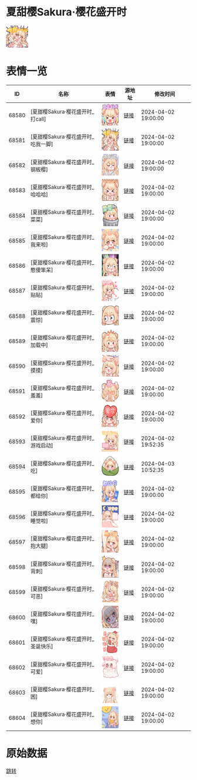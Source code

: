 # 夏甜樱Sakura·樱花盛开时

<img src="./cover.png" height="60" alt="cover" />

# 表情一览

|ID|名称|表情|源地址|修改时间|
|----|----|----|----|----|
|68580|[夏甜樱Sakura·樱花盛开时_打call]|<img src="./pic/068580_%5B夏甜樱Sakura·樱花盛开时_打call%5D.png" height="60" alt="打call"/>|[链接](https://i0.hdslb.com/bfs/garb/43e298063def41240fcdda3229fb22658865bd8a.png)|2024-04-02 19:00:00|
|68581|[夏甜樱Sakura·樱花盛开时_吃我一脚]|<img src="./pic/068581_%5B夏甜樱Sakura·樱花盛开时_吃我一脚%5D.png" height="60" alt="吃我一脚"/>|[链接](https://i0.hdslb.com/bfs/garb/012390de6d677606436d4ac8956660546fe47f08.png)|2024-04-02 19:00:00|
|68582|[夏甜樱Sakura·樱花盛开时_钢板樱]|<img src="./pic/068582_%5B夏甜樱Sakura·樱花盛开时_钢板樱%5D.png" height="60" alt="钢板樱"/>|[链接](https://i0.hdslb.com/bfs/garb/7b26304442c9475ac756a561db1f6e68518c26e2.png)|2024-04-02 19:00:00|
|68583|[夏甜樱Sakura·樱花盛开时_哈哈哈]|<img src="./pic/068583_%5B夏甜樱Sakura·樱花盛开时_哈哈哈%5D.png" height="60" alt="哈哈哈"/>|[链接](https://i0.hdslb.com/bfs/garb/3eba8a9deeee9ff50561e75a8ca3a0ba0cc42c25.png)|2024-04-02 19:00:00|
|68584|[夏甜樱Sakura·樱花盛开时_菜菜]|<img src="./pic/068584_%5B夏甜樱Sakura·樱花盛开时_菜菜%5D.png" height="60" alt="菜菜"/>|[链接](https://i0.hdslb.com/bfs/garb/c8963a210c9a7acc66b760b48db6132f8376067a.png)|2024-04-02 19:00:00|
|68585|[夏甜樱Sakura·樱花盛开时_我来啦]|<img src="./pic/068585_%5B夏甜樱Sakura·樱花盛开时_我来啦%5D.png" height="60" alt="我来啦"/>|[链接](https://i0.hdslb.com/bfs/garb/f4d2a774d5feb3a469b5ff9501a5939b9ef20911.png)|2024-04-02 19:00:00|
|68586|[夏甜樱Sakura·樱花盛开时_憨傻笨呆]|<img src="./pic/068586_%5B夏甜樱Sakura·樱花盛开时_憨傻笨呆%5D.png" height="60" alt="憨傻笨呆"/>|[链接](https://i0.hdslb.com/bfs/garb/58093b686f1ea50e7e401781d869cc848c94eaa1.png)|2024-04-02 19:00:00|
|68587|[夏甜樱Sakura·樱花盛开时_贴贴]|<img src="./pic/068587_%5B夏甜樱Sakura·樱花盛开时_贴贴%5D.png" height="60" alt="贴贴"/>|[链接](https://i0.hdslb.com/bfs/garb/9bc2f1312178792056bcc0a734130ef86d367c3a.png)|2024-04-02 19:00:00|
|68588|[夏甜樱Sakura·樱花盛开时_震惊]|<img src="./pic/068588_%5B夏甜樱Sakura·樱花盛开时_震惊%5D.png" height="60" alt="震惊"/>|[链接](https://i0.hdslb.com/bfs/garb/ec5b7eff56d9e3e2373ab42f69d17d799351c0ec.png)|2024-04-02 19:00:00|
|68589|[夏甜樱Sakura·樱花盛开时_加载中]|<img src="./pic/068589_%5B夏甜樱Sakura·樱花盛开时_加载中%5D.png" height="60" alt="加载中"/>|[链接](https://i0.hdslb.com/bfs/garb/caf42f2b248735a0a93c3897771c1c34c1eda6db.png)|2024-04-02 19:00:00|
|68590|[夏甜樱Sakura·樱花盛开时_摸摸]|<img src="./pic/068590_%5B夏甜樱Sakura·樱花盛开时_摸摸%5D.png" height="60" alt="摸摸"/>|[链接](https://i0.hdslb.com/bfs/garb/78f393c6577c50e9b869a04376350ffeed018f34.png)|2024-04-02 19:00:00|
|68591|[夏甜樱Sakura·樱花盛开时_羞羞]|<img src="./pic/068591_%5B夏甜樱Sakura·樱花盛开时_羞羞%5D.png" height="60" alt="羞羞"/>|[链接](https://i0.hdslb.com/bfs/garb/a81cc2381d09974797802611ec5fd0cdf76bf9d0.png)|2024-04-02 19:00:00|
|68592|[夏甜樱Sakura·樱花盛开时_爱你]|<img src="./pic/068592_%5B夏甜樱Sakura·樱花盛开时_爱你%5D.png" height="60" alt="爱你"/>|[链接](https://i0.hdslb.com/bfs/garb/1d2c17a20cc9036156053936e89ee3863bf9d89a.png)|2024-04-02 19:00:00|
|68593|[夏甜樱Sakura·樱花盛开时_游戏启动]|<img src="./pic/068593_%5B夏甜樱Sakura·樱花盛开时_游戏启动%5D.png" height="60" alt="游戏启动"/>|[链接](https://i0.hdslb.com/bfs/garb/4323824689e65e76d056506d83a0194cd510e0b1.png)|2024-04-02 19:52:35|
|68594|[夏甜樱Sakura·樱花盛开时_吃]|<img src="./pic/068594_%5B夏甜樱Sakura·樱花盛开时_吃%5D.png" height="60" alt="吃"/>|[链接](https://i0.hdslb.com/bfs/garb/f539ab72e091794f7df607d0e02538350acbfd8c.png)|2024-04-03 10:52:35|
|68595|[夏甜樱Sakura·樱花盛开时_都给你]|<img src="./pic/068595_%5B夏甜樱Sakura·樱花盛开时_都给你%5D.png" height="60" alt="都给你"/>|[链接](https://i0.hdslb.com/bfs/garb/ed91d370f08dd13b8567ab6b85d070b2c5982a7e.png)|2024-04-02 19:00:00|
|68596|[夏甜樱Sakura·樱花盛开时_睡觉啦]|<img src="./pic/068596_%5B夏甜樱Sakura·樱花盛开时_睡觉啦%5D.png" height="60" alt="睡觉啦"/>|[链接](https://i0.hdslb.com/bfs/garb/c637b64c4c94e50faa3e42a5d9c6416bcddb5593.png)|2024-04-02 19:00:00|
|68597|[夏甜樱Sakura·樱花盛开时_抱大腿]|<img src="./pic/068597_%5B夏甜樱Sakura·樱花盛开时_抱大腿%5D.png" height="60" alt="抱大腿"/>|[链接](https://i0.hdslb.com/bfs/garb/cf0a8fa1518e567c78cce5a93cf2be9826cd4a1f.png)|2024-04-02 19:00:00|
|68598|[夏甜樱Sakura·樱花盛开时_背刺]|<img src="./pic/068598_%5B夏甜樱Sakura·樱花盛开时_背刺%5D.png" height="60" alt="背刺"/>|[链接](https://i0.hdslb.com/bfs/garb/d0341908db261c11d35aa6380cf5b72b2ce994e0.png)|2024-04-02 19:00:00|
|68599|[夏甜樱Sakura·樱花盛开时_可恶]|<img src="./pic/068599_%5B夏甜樱Sakura·樱花盛开时_可恶%5D.png" height="60" alt="可恶"/>|[链接](https://i0.hdslb.com/bfs/garb/d30325021013ed20846e34a1bf9ccda2bdc038fd.png)|2024-04-02 19:00:00|
|68600|[夏甜樱Sakura·樱花盛开时_嘿]|<img src="./pic/068600_%5B夏甜樱Sakura·樱花盛开时_嘿%5D.png" height="60" alt="嘿"/>|[链接](https://i0.hdslb.com/bfs/garb/20383c19819b9ccb6730f8316e64c4ae4f0593dd.png)|2024-04-02 19:00:00|
|68601|[夏甜樱Sakura·樱花盛开时_圣诞快乐]|<img src="./pic/068601_%5B夏甜樱Sakura·樱花盛开时_圣诞快乐%5D.png" height="60" alt="圣诞快乐"/>|[链接](https://i0.hdslb.com/bfs/garb/6a4af573e29d7e484fad5b776c272434ceeb6b3e.png)|2024-04-02 19:00:00|
|68602|[夏甜樱Sakura·樱花盛开时_可爱]|<img src="./pic/068602_%5B夏甜樱Sakura·樱花盛开时_可爱%5D.png" height="60" alt="可爱"/>|[链接](https://i0.hdslb.com/bfs/garb/27893890b7e570907389a404c738bf1b892d02ee.png)|2024-04-02 19:00:00|
|68603|[夏甜樱Sakura·樱花盛开时_困]|<img src="./pic/068603_%5B夏甜樱Sakura·樱花盛开时_困%5D.png" height="60" alt="困"/>|[链接](https://i0.hdslb.com/bfs/garb/56d3990ff3f7c7931f960762ee30e1e1088020d1.png)|2024-04-02 19:00:00|
|68604|[夏甜樱Sakura·樱花盛开时_想你]|<img src="./pic/068604_%5B夏甜樱Sakura·樱花盛开时_想你%5D.png" height="60" alt="想你"/>|[链接](https://i0.hdslb.com/bfs/garb/6455266dc557a1be288c18197bbe559af1b62bc8.png)|2024-04-02 19:00:00|

# 原始数据

[跳转](./raw.json)

